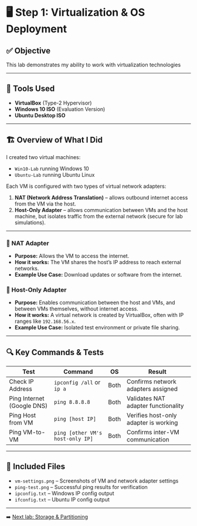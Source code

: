 # 🖥️ Step 1: Virtualization & OS Deployment

## ✅ Objective
This lab demonstrates my ability to work with virtualization technologies

---

## 🔧 Tools Used
- **VirtualBox** (Type-2 Hypervisor)
- **Windows 10 ISO** (Evaluation Version)
- **Ubuntu Desktop ISO**

---

## 🏗️ Overview of What I Did
I created two virtual machines:
- `Win10-Lab` running Windows 10
- `Ubuntu-Lab` running Ubuntu Linux

Each VM is configured with two types of virtual network adapters:
1. **NAT (Network Address Translation)** – allows outbound internet access from the VM via the host.
2. **Host-Only Adapter** – allows communication between VMs and the host machine, but isolates traffic from the external network (secure for lab simulations).

---

### 🔹 NAT Adapter
- **Purpose:** Allows the VM to access the internet.
- **How it works:** The VM shares the host’s IP address to reach external networks.
- **Example Use Case:** Download updates or software from the internet.

### 🔸 Host-Only Adapter
- **Purpose:** Enables communication between the host and VMs, and between VMs themselves, without internet access.
- **How it works:** A virtual network is created by VirtualBox, often with IP ranges like `192.168.56.x`.
- **Example Use Case:** Isolated test environment or private file sharing.

---

## 🔍 Key Commands & Tests

| Test                         | Command                        | OS         | Result                                 |
|------------------------------|---------------------------------|------------|----------------------------------------|
| Check IP Address             | `ipconfig /all` or `ip a`       | Both       | Confirms network adapters assigned     |
| Ping Internet (Google DNS)   | `ping 8.8.8.8`                  | Both       | Validates NAT adapter functionality    |
| Ping Host from VM            | `ping [host IP]`                | Both       | Verifies host-only adapter is working  |
| Ping VM-to-VM                | `ping [other VM's host-only IP]`| Both       | Confirms inter-VM communication        |

---

## 📸 Included Files
- `vm-settings.png` – Screenshots of VM and network adapter settings
- `ping-test.png` – Successful ping results for verification
- `ipconfig.txt` – Windows IP config output
- `ifconfig.txt` – Ubuntu IP config output

---

➡️ [Next lab: Storage & Partitioning](../02-Storage/)

